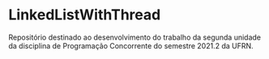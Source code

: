 # LinkedListWithThread
Repositório destinado ao desenvolvimento do trabalho da segunda unidade da disciplina de Programação Concorrente do semestre 2021.2 da UFRN.
